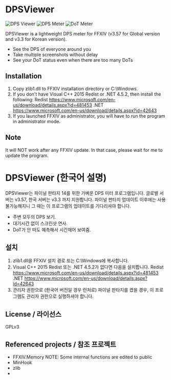 ﻿# DPSViewer

![DPS Viewer](https://raw.githubusercontent.com/soreepeong/DPSViewer/master/readme-images/window.png)
![DPS Meter](https://raw.githubusercontent.com/soreepeong/DPSViewer/master/readme-images/meter-dps.png)
![DoT Meter](https://raw.githubusercontent.com/soreepeong/DPSViewer/master/readme-images/meter-dot.png)


DPSViewer is a lightweight DPS meter for FFXIV (v3.57 for Global version and v3.3 for Korean version).

  - See the DPS of everyone around you
  - Take multiple screenshots without delay
  - See your DoT status even when there are too many DoTs

Installation
----
1. Copy zlib1.dll to FFXIV installation directory or C:\Windows.
2. If you don't have Visual C++ 2015 Redist or .NET 4.5.2, then install the following:
Redist https://www.microsoft.com/en-us/download/details.aspx?id=481453
.NET https://www.microsoft.com/en-us/download/details.aspx?id=42643
3. If you launched FFXIV as administrator, you will have to run the program in administrator mode.

Note
----
It will NOT work after any FFXIV update. In that case, please wait for me to update the program.

# DPSViewer (한국어 설명)

DPSViewer는 파이널 판타지 14를 위한 가벼운 DPS 미터 프로그램입니다.
글로벌 서버는 v3.57, 한국 서버는 v3.3 까지 지원합니다. 파이널 판타지 업데이트 이후에는 사용 불가능해지니 그 때는 이 프로그램의 업데이트를 기다리셔야 합니다.

  - 주변 모두의 DPS 보기.
  - 대기시간 없이 스크린샷 연사.
  - DoT가 안 떠도 예측해서 시간재어 보여줌.

설치
----
1. zlib1.dll을 FFXIV 설치 경로 또는 C:\Windows에 복사합니다.
2. Visual C++ 2015 Redist 또는 .NET 4.5.2가 없다면 다음을 설치합니다.
Redist https://www.microsoft.com/en-us/download/details.aspx?id=481453
.NET https://www.microsoft.com/en-us/download/details.aspx?id=42643
3. 관리자 권한으로 (한국어 버전일 경우 런처로) 파이널 판타지를 켰을 경우, 이 프로그램도 관리자 권한으로 실행하셔야 합니다.

License / 라이선스
----
GPLv3

Referenced projects / 참조 프로젝트
----
- FFXIV.Memory
  NOTE: Some internal functions are edited to public
- MinHook
- zlib
- 
